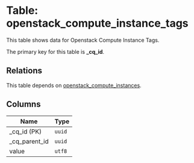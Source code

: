# Table: openstack_compute_instance_tags

This table shows data for Openstack Compute Instance Tags.

The primary key for this table is **_cq_id**.

## Relations

This table depends on [openstack_compute_instances](openstack_compute_instances.md).

## Columns

| Name          | Type          |
| ------------- | ------------- |
|_cq_id (PK)|`uuid`|
|_cq_parent_id|`uuid`|
|value|`utf8`|